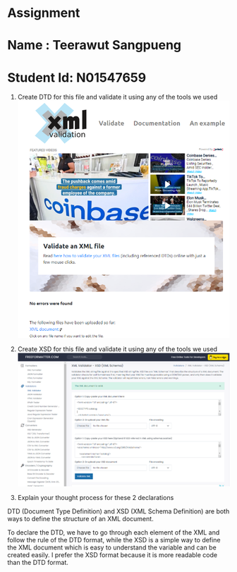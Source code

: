 # Assignment
# Name : Teerawut Sangpueng
# Student Id: N01547659

1) Create DTD for this file and validate it using any of the tools we used
![image info](../assets/DTD_validate.png)

2) Create XSD for this file and validate it using any of the tools we used
![image info](../assets/XSD_validate.png)

3) Explain your thought process for these 2 declarations

DTD (Document Type Definition) and XSD (XML Schema Definition) are both ways to define the structure of an XML document.

To declare the DTD, we have to go through each element of the XML and follow the rule of the DTD format, while the XSD is a simple way to define the XML document which is easy to understand the variable and can be created easily. I prefer the XSD format because it is more readable code than the DTD format.